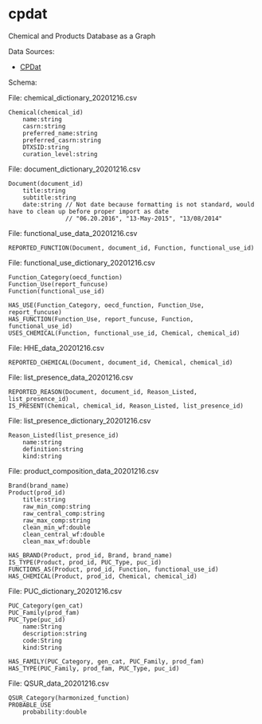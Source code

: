 # cpdat
Chemical and Products Database as a Graph

Data Sources:

- [CPDat](https://gaftp.epa.gov/COMPTOX/Sustainable_Chemistry_Data/Chemistry_Dashboard/CPDat/CPDat2020-12-16/)

Schema:

File: chemical_dictionary_20201216.csv

    Chemical(chemical_id)
        name:string
        casrn:string
        preferred_name:string
        preferred_casrn:string
        DTXSID:string
        curation_level:string

File: document_dictionary_20201216.csv

    Document(document_id)
        title:string
        subtitle:string
        date:string // Not date because formatting is not standard, would have to clean up before proper import as date
                    // "06.20.2016", "13-May-2015", "13/08/2014"

File: functional_use_data_20201216.csv

    REPORTED_FUNCTION(Document, document_id, Function, functional_use_id)

File: functional_use_dictionary_20201216.csv

    Function_Category(oecd_function)
    Function_Use(report_funcuse)
    Function(functional_use_id)

    HAS_USE(Function_Category, oecd_function, Function_Use, report_funcuse)
    HAS_FUNCTION(Function_Use, report_funcuse, Function, functional_use_id)
    USES_CHEMICAL(Function, functional_use_id, Chemical, chemical_id)

File: HHE_data_20201216.csv

    REPORTED_CHEMICAL(Document, document_id, Chemical, chemical_id)

File: list_presence_data_20201216.csv

    REPORTED_REASON(Document, document_id, Reason_Listed, list_presence_id)
    IS_PRESENT(Chemical, chemical_id, Reason_Listed, list_presence_id)

File: list_presence_dictionary_20201216.csv

    Reason_Listed(list_presence_id)
        name:string
        definition:string
        kind:string

File: product_composition_data_20201216.csv

    Brand(brand_name)
    Product(prod_id)
        title:string
        raw_min_comp:string
        raw_central_comp:string
        raw_max_comp:string
        clean_min_wf:double
        clean_central_wf:double
        clean_max_wf:double

    HAS_BRAND(Product, prod_id, Brand, brand_name)
    IS_TYPE(Product, prod_id, PUC_Type, puc_id)
    FUNCTIONS_AS(Product, prod_id, Function, functional_use_id)
    HAS_CHEMICAL(Product, prod_id, Chemical, chemical_id)

File: PUC_dictionary_20201216.csv

    PUC_Category(gen_cat)
    PUC_Family(prod_fam)
    PUC_Type(puc_id)
        name:String
        description:string
        code:String
        kind:String

    HAS_FAMILY(PUC_Category, gen_cat, PUC_Family, prod_fam)
    HAS_TYPE(PUC_Family, prod_fam, PUC_Type, puc_id)

File: QSUR_data_20201216.csv

    QSUR_Category(harmonized_function)
    PROBABLE_USE
        probability:double
